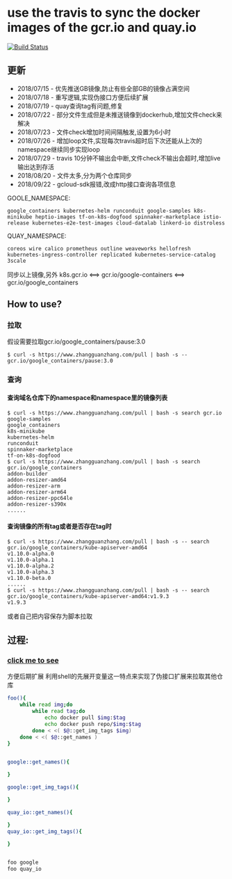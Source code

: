 # use the travis to sync the docker images of the gcr.io and quay.io 

[![Build Status](https://travis-ci.org/zhangguanzhang/gcr.io.svg?branch=develop)](https://travis-ci.org/zhangguanzhang/gcr.io)

## 更新
 * 2018/07/15 - 优先推送GB镜像,防止有些全部GB的镜像占满空间
 * 2018/07/18 - 重写逻辑,实现伪接口方便后续扩展
 * 2018/07/19 - quay查询tag有问题,修复
 * 2018/07/22 - 部分文件生成但是未推送镜像到dockerhub,增加文件check来解决
 * 2018/07/23 - 文件check增加时间间隔触发,设置为6小时
 * 2018/07/26 - 增加loop文件,实现每次travis超时后下次还能从上次的namespace继续同步实现loop
 * 2018/07/29 - travis 10分钟不输出会中断,文件check不输出会超时,增加live输出达到存活
 * 2018/08/20 - 文件太多,分为两个仓库同步
 * 2018/09/22 - gcloud-sdk报错,改成http接口查询各项信息

GOOLE_NAMESPACE:
```
google_containers kubernetes-helm runconduit google-samples k8s-minikube heptio-images tf-on-k8s-dogfood spinnaker-marketplace istio-release kubernetes-e2e-test-images cloud-datalab linkerd-io distroless
```
QUAY_NAMESPACE:
```
coreos wire calico prometheus outline weaveworks hellofresh kubernetes-ingress-controller replicated kubernetes-service-catalog 3scale
```
同步以上镜像,另外
k8s.gcr.io <==> gcr.io/google-containers <==> gcr.io/google_containers 


## How to use?

### 拉取
假设需要拉取gcr.io/google_containers/pause:3.0
```
$ curl -s https://www.zhangguanzhang.com/pull | bash -s -- gcr.io/google_containers/pause:3.0
```
### 查询
#### 查询域名仓库下的namespace和namespace里的镜像列表
```
$ curl -s https://www.zhangguanzhang.com/pull | bash -s search gcr.io
google-samples
google_containers
k8s-minikube
kubernetes-helm
runconduit
spinnaker-marketplace
tf-on-k8s-dogfood
$ curl -s https://www.zhangguanzhang.com/pull | bash -s search gcr.io/google_containers
addon-builder
addon-resizer-amd64
addon-resizer-arm
addon-resizer-arm64
addon-resizer-ppc64le
addon-resizer-s390x
......
```

#### 查询镜像的所有tag或者是否存在tag时
```
$ curl -s https://www.zhangguanzhang.com/pull | bash -s -- search gcr.io/google_containers/kube-apiserver-amd64
v1.10.0-alpha.0
v1.10.0-alpha.1
v1.10.0-alpha.2
v1.10.0-alpha.3
v1.10.0-beta.0
......
$ curl -s https://www.zhangguanzhang.com/pull | bash -s -- search gcr.io/google_containers/kube-apiserver-amd64:v1.9.3
v1.9.3
```

或者自己把内容保存为脚本拉取


## 过程:
### [click me to see](https://zhangguanzhang.github.io/2018/07/08/travis-sync-gcr-io/)
方便后期扩展
利用shell的先展开变量这一特点来实现了伪接口扩展来拉取其他仓库
```bash
foo(){
    while read img;do
        while read tag;do
            echo docker pull $img:$tag
            echo docker push repo/$img:$tag
        done < <( $@::get_img_tags $img)
    done < <( $@::get_names )
}


google::get_names(){

}

google::get_img_tags(){

}

quay_io::get_names(){

}
quay_io::get_img_tags(){

}


foo google
foo quay_io
```


